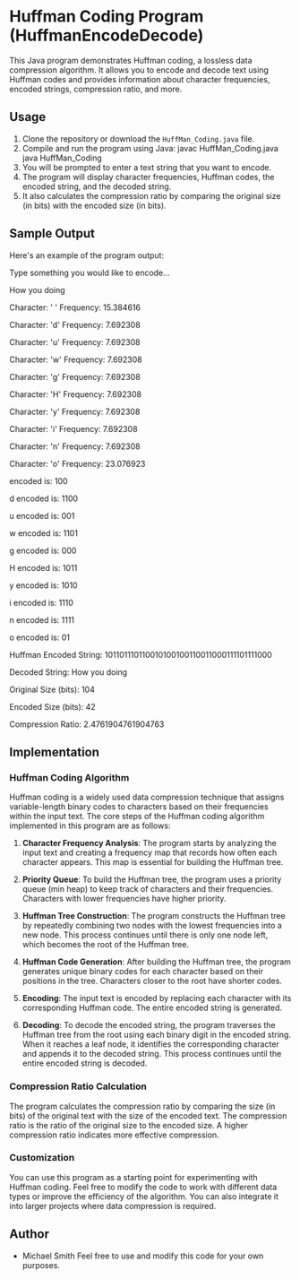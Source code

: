 # Huffman Coding Program (HuffmanEncodeDecode)

This Java program demonstrates Huffman coding, a lossless data compression algorithm. It allows you to encode and decode text using Huffman codes and provides information about character frequencies, encoded strings, compression ratio, and more.

## Usage

1. Clone the repository or download the `HuffMan_Coding.java` file.
2. Compile and run the program using Java:
javac HuffMan_Coding.java
java HuffMan_Coding
3. You will be prompted to enter a text string that you want to encode.
4. The program will display character frequencies, Huffman codes, the encoded string, and the decoded string.
5. It also calculates the compression ratio by comparing the original size (in bits) with the encoded size (in bits).

## Sample Output

Here's an example of the program output:

Type something you would like to encode...

How you doing

Character: ' ' Frequency: 15.384616

Character: 'd' Frequency: 7.692308

Character: 'u' Frequency: 7.692308

Character: 'w' Frequency: 7.692308

Character: 'g' Frequency: 7.692308

Character: 'H' Frequency: 7.692308

Character: 'y' Frequency: 7.692308

Character: 'i' Frequency: 7.692308

Character: 'n' Frequency: 7.692308

Character: 'o' Frequency: 23.076923

encoded is: 100

d encoded is: 1100

u encoded is: 001

w encoded is: 1101

g encoded is: 000

H encoded is: 1011

y encoded is: 1010

i encoded is: 1110

n encoded is: 1111

o encoded is: 01

Huffman Encoded String: 101101110110010100100110011000111101111000

Decoded String: How you doing

Original Size (bits): 104

Encoded Size (bits): 42

Compression Ratio: 2.4761904761904763

## Implementation

### Huffman Coding Algorithm

Huffman coding is a widely used data compression technique that assigns variable-length binary codes to characters based on their frequencies within the input text. The core steps of the Huffman coding algorithm implemented in this program are as follows:

1. **Character Frequency Analysis**: The program starts by analyzing the input text and creating a frequency map that records how often each character appears. This map is essential for building the Huffman tree.

2. **Priority Queue**: To build the Huffman tree, the program uses a priority queue (min heap) to keep track of characters and their frequencies. Characters with lower frequencies have higher priority.

3. **Huffman Tree Construction**: The program constructs the Huffman tree by repeatedly combining two nodes with the lowest frequencies into a new node. This process continues until there is only one node left, which becomes the root of the Huffman tree.

4. **Huffman Code Generation**: After building the Huffman tree, the program generates unique binary codes for each character based on their positions in the tree. Characters closer to the root have shorter codes.

5. **Encoding**: The input text is encoded by replacing each character with its corresponding Huffman code. The entire encoded string is generated.

6. **Decoding**: To decode the encoded string, the program traverses the Huffman tree from the root using each binary digit in the encoded string. When it reaches a leaf node, it identifies the corresponding character and appends it to the decoded string. This process continues until the entire encoded string is decoded.

### Compression Ratio Calculation

The program calculates the compression ratio by comparing the size (in bits) of the original text with the size of the encoded text. The compression ratio is the ratio of the original size to the encoded size. A higher compression ratio indicates more effective compression.

### Customization

You can use this program as a starting point for experimenting with Huffman coding. Feel free to modify the code to work with different data types or improve the efficiency of the algorithm. You can also integrate it into larger projects where data compression is required.
## Author

- Michael Smith
Feel free to use and modify this code for your own purposes.
